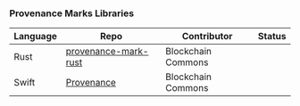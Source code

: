 ### Provenance Marks Libraries

| Language | Repo | Contributor | Status |
|----------|------|-------------|--------|
| Rust | [provenance-mark-rust](https://github.com/BlockchainCommons/provenance-mark-rust) | Blockchain Commons | |
| Swift | [Provenance](https://github.com/BlockchainCommons/Provenance) | Blockchain Commons | |
